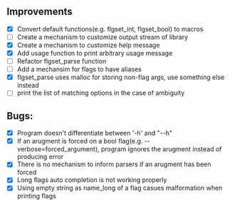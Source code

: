 ## Improvements
- [x] Convert default functions(e.g. flgset_int, flgset_bool) to macros
- [ ] Create a mechanism to customize output stream of library
- [x] Create a mechanism to customize help message
- [x] Add usage function to print arbitrary usage message
- [ ] Refactor flgset_parse function
- [ ] Add a mechansim for flags to have aliases
- [x] flgset_parse uses malloc for storing non-flag args, use something else instead
- [ ] print the list of matching options in the case of ambiguity

## Bugs:
- [x] Program doesn't differentiate between '-h' and "--h"
- [x] If an arugment is forced on a bool flag(e.g. --verbose=forced_argument), program ignores the arugment instead of producing error
- [x] There is no mechanism to inform parsers if an arugment has been forced
- [x] Long flags auto completion is not working properly
- [x] Using empty string as name_long of a flag casues malformation when printing flags
